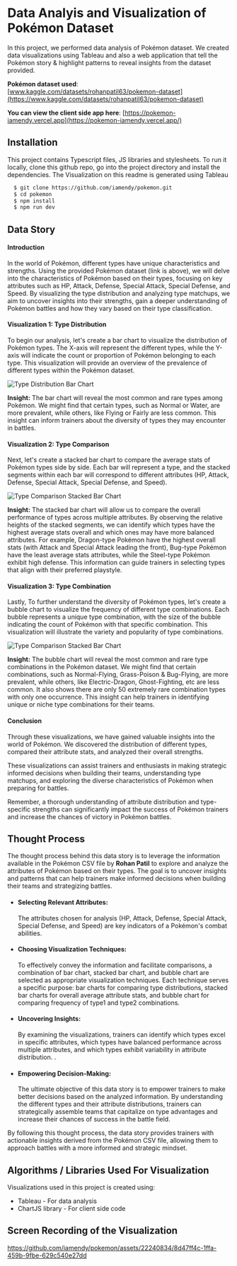 # Data Analyis and Visualization of Pokémon Dataset

In this project, we performed data analysis of Pokémon dataset. We created
data visualizations using Tableau and also a web application that tell the Pokémon story & highlight patterns to reveal insights from the dataset provided.

**Pokémon dataset used**:
[www.kaggle.com/datasets/rohanpatil63/pokemon-dataset](https://www.kaggle.com/datasets/rohanpatil63/pokemon-dataset)

**You can view the client side app here**:
[https://pokemon-iamendy.vercel.app](https://pokemon-iamendy.vercel.app/)

## Installation

This project contains Typescript files, JS libraries and stylesheets. To run it
locally, clone this github repo, go into the project directory and install the
dependencies. The Visualization on this readme is generated using Tableau

```bash
  $ git clone https://github.com/iamendy/pokemon.git
  $ cd pokemon
  $ npm install
  $ npm run dev
```

## Data Story

#### Introduction

In the world of Pokémon, different types have unique characteristics and
strengths. Using the provided Pokémon dataset (link is above), we will delve
into the characteristics of Pokémon based on their types, focusing on key
attributes such as HP, Attack, Defense, Special Attack, Special Defense, and
Speed. By visualizing the type distribution and analyzing type matchups, we aim
to uncover insights into their strengths, gain a deeper understanding of Pokémon
battles and how they vary based on their type classification.

#### Visualization 1: Type Distribution

To begin our analysis, let's create a bar chart to visualize the distribution of
Pokémon types. The X-axis will represent the different types, while the Y-axis
will indicate the count or proportion of Pokémon belonging to each type. This
visualization will provide an overview of the prevalence of different types
within the Pokémon dataset.

![Type Distribution Bar Chart](/public/img/typeDistribution.png)

**Insight:** The bar chart will reveal the most common and rare types among
Pokémon. We might find that certain types, such as Normal or Water, are more
prevalent, while others, like Flying or Fairly are less common. This insight can
inform trainers about the diversity of types they may encounter in battles.

#### Visualization 2: Type Comparison

Next, let's create a stacked bar chart to compare the average stats of Pokémon
types side by side. Each bar will represent a type, and the stacked segments
within each bar will correspond to different attributes (HP, Attack, Defense,
Special Attack, Special Defense, and Speed).

![Type Comparison Stacked Bar Chart](/public/img/typeComparison.png)

**Insight:** The stacked bar chart will allow us to compare the overall
performance of types across multiple attributes. By observing the relative
heights of the stacked segments, we can identify which types have the highest
average stats overall and which ones may have more balanced attributes. For
example, Dragon-type Pokémon have the highest overall stats (with Attack and
Special Attack leading the front), Bug-type Pokémon have the least average stats
attributes, while the Steel-type Pokémon exhibit high defense. This information
can guide trainers in selecting types that align with their preferred playstyle.

#### Visualization 3: Type Combination

Lastly, To further understand the diversity of Pokémon types, let's create a
bubble chart to visualize the frequency of different type combinations. Each
bubble represents a unique type combination, with the size of the bubble
indicating the count of Pokémon with that specific combination. This
visualization will illustrate the variety and popularity of type combinations.

![Type Comparison Stacked Bar Chart](/public/img/typeCombination.png)

**Insight:** The bubble chart will reveal the most common and rare type
combinations in the Pokémon dataset. We might find that certain combinations,
such as Normal-Flying, Grass-Poison & Bug-Flying, are more prevalent, while
others, like Electric-Dragon, Ghost-Fighting, etc are less common. It also shows
there are only 50 extremely rare combination types with only one occurrence.
This insight can help trainers in identifying unique or niche type combinations
for their teams.

#### **Conclusion**

Through these visualizations, we have gained valuable insights into the world of
Pokémon. We discovered the distribution of different types, compared their
attribute stats, and analyzed their overall strengths.

These visualizations can assist trainers and enthusiasts in making strategic
informed decisions when building their teams, understanding type matchups, and
exploring the diverse characteristics of Pokémon when preparing for battles.

Remember, a thorough understanding of attribute distribution and type-specific
strengths can significantly impact the success of Pokémon trainers and increase
the chances of victory in Pokémon battles.

## Thought Process

The thought process behind this data story is to leverage the information
available in the Pokémon CSV file by **Rohan Patil** to explore and analyze the
attributes of Pokémon based on their types. The goal is to uncover insights and
patterns that can help trainers make informed decisions when building their
teams and strategizing battles.

- #### Selecting Relevant Attributes:
  The attributes chosen for analysis (HP, Attack, Defense, Special Attack,
  Special Defense, and Speed) are key indicators of a Pokémon's combat
  abilities.
- #### Choosing Visualization Techniques:
  To effectively convey the information and facilitate comparisons, a
  combination of bar chart, stacked bar chart, and bubble chart are selected
  as appropriate visualization techniques. Each technique serves a specific
  purpose: bar charts for comparing type distributions, stacked bar charts for
  overall average attribute stats, and bubble chart for comparing frequency of
  type1 and type2 combinations.
- #### Uncovering Insights:
  By examining the visualizations, trainers can identify which types excel in
  specific attributes, which types have balanced performance across multiple
  attributes, and which types exhibit variability in attribute distribution. .
- #### Empowering Decision-Making:
  The ultimate objective of this data story is to empower trainers to make
  better decisions based on the analyzed information. By understanding the
  different types and their attribute distributions, trainers can
  strategically assemble teams that capitalize on type advantages and increase
  their chances of success in the battle field.

By following this thought process, the data story provides trainers with
actionable insights derived from the Pokémon CSV file, allowing them to approach
battles with a more informed and strategic mindset.

## Algorithms / Libraries Used For Visualization

Visualizations used in this project is created using:

- Tableau - For data analysis
- ChartJS library - For client side code

## Screen Recording of the Visualization

https://github.com/iamendy/pokemon/assets/22240834/8d47ff4c-1ffa-459b-9fbe-629c540e27dd
